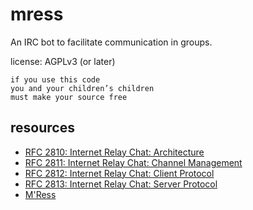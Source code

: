 mress
=====

An IRC bot to facilitate communication in groups.

license: AGPLv3 (or later)
```
if you use this code
you and your children’s children
must make your source free
```

resources
---------
* [RFC 2810: Internet Relay Chat: Architecture](https://tools.ietf.org/html/rfc2810)
* [RFC 2811: Internet Relay Chat: Channel Management](https://tools.ietf.org/html/rfc2811)
* [RFC 2812: Internet Relay Chat: Client Protocol](https://tools.ietf.org/html/rfc2812)
* [RFC 2813: Internet Relay Chat: Server Protocol](https://tools.ietf.org/html/rfc2813)
* [M'Ress](https://en.wikipedia.org/wiki/M%27Ress)
